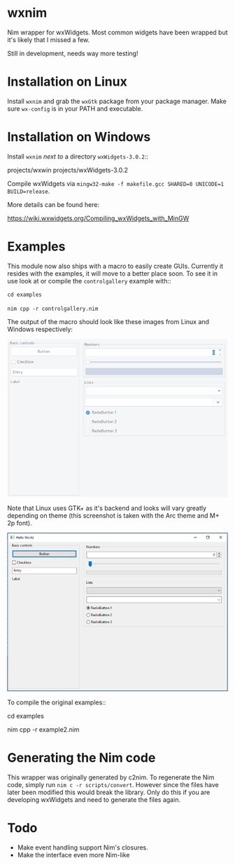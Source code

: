 # wxnim
Nim wrapper for wxWidgets. Most common widgets have been wrapped but it's likely
that I missed a few.

Still in development, needs way more testing!

# Installation on Linux

Install ``wxnim`` and grab the ``wxGtk`` package from your package manager. Make sure ``wx-config`` is in your PATH and executable.

# Installation on Windows

Install ``wxnim`` *next to* a directory ``wxWidgets-3.0.2``::

  projects/wxwin
  projects/wxWidgets-3.0.2

Compile wxWidgets
via ``mingw32-make -f makefile.gcc SHARED=0 UNICODE=1 BUILD=release``.

More details can be found here:

https://wiki.wxwidgets.org/Compiling_wxWidgets_with_MinGW

# Examples

This module now also ships with a macro to easily create GUIs. Currently it resides with the examples, it will move to a better place soon. To see it in use look at or compile the ``controlgallery`` example with::

	cd examples

	nim cpp -r controlgallery.nim

The output of the macro should look like these images from Linux and Windows respectively:

![Linux](/screenshots/linux.png)

Note that Linux uses GTK+ as it's backend and looks will vary greatly depending on theme (this screenshot is taken with the Arc theme and M+ 2p font).

![Windows](/screenshots/windows.png)

To compile the original examples::

  cd examples

  nim cpp -r example2.nim


# Generating the Nim code

This wrapper was originally generated by c2nim. To regenerate the Nim code, simply
run ``nim c -r scripts/convert``. However since the files have later been modified this would break the library. Only do this if you are developing wxWidgets and need to generate the files again.


# Todo

- Make event handling support Nim's closures.
- Make the interface even more Nim-like

